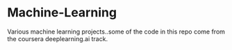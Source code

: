 # Machine-Learning
Various machine learning projects..some of the code in this repo come from the coursera deeplearning.ai track. 
